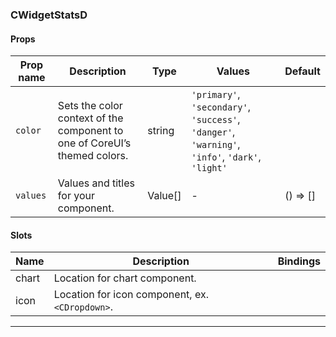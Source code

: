 ### CWidgetStatsD

#### Props

| Prop name           | Description                                                               | Type    | Values                                                                                          | Default  |
| ------------------- | ------------------------------------------------------------------------- | ------- | ----------------------------------------------------------------------------------------------- | -------- |
| <code>color</code>  | Sets the color context of the component to one of CoreUI’s themed colors. | string  | `'primary'`, `'secondary'`, `'success'`, `'danger'`, `'warning'`, `'info'`, `'dark'`, `'light'` |          |
| <code>values</code> | Values and titles for your component.                                     | Value[] | -                                                                                               | () => [] |

#### Slots

| Name  | Description                                     | Bindings |
| ----- | ----------------------------------------------- | -------- |
| chart | Location for chart component.                   |          |
| icon  | Location for icon component, ex. `<CDropdown>`. |          |

---
